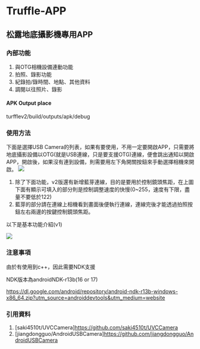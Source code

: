 # Truffle-APP
## 松露地底攝影機專用APP
### 內部功能
1. 與OTG相機設備連動功能
2. 拍照、錄影功能
3. 紀錄拍/錄時間、地點、其他資料
4. 調閱以往照片、錄影

#### APK Output place
turfflev2/build/outputs/apk/debug

### 使用方法
下面是選擇USB Camera的列表，如果有要使用，不用一定要開啟APP，只需要將地底攝影設備以OTG(就是USB連線，只是要支援OTG)連線，便會跳出通知以開啟APP，開啟後，如果沒有連到設備，則需要用左下角開關按鈕來手動選擇相機來開啟。
![](https://i.imgur.com/FdG0W75.png)

1. 除了下面功能，v2版還有新增藍芽連線，目的是要用於控制鏡頭焦距，在上圖下面有顯示可填入的部分則是控制調整速度的快慢(0~255，速度有下限，盡量不要低於122)
2. 藍芽的部分請在連線上相機看到畫面後便執行連線，連線完後才能透過拍照按鈕左右兩邊的按鍵控制鏡頭焦距。

以下是基本功能介紹(v1)

![](https://i.imgur.com/meh35th.png)

### 注意事項
由於有使用到c++，因此需要NDK支援

NDK版本為androidNDK-r13b(16 or 17)

https://dl.google.com/android/repository/android-ndk-r13b-windows-x86_64.zip?utm_source=androiddevtools&utm_medium=website

### 引用資料
1. [saki4510t/UVCCamera]https://github.com/saki4510t/UVCCamera
2. [jiangdongguo/AndroidUSBCamera]https://github.com/jiangdongguo/AndroidUSBCamera

